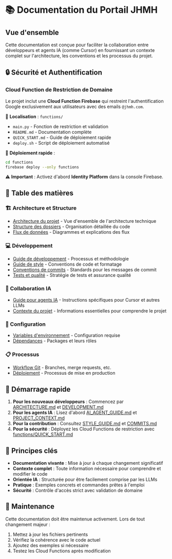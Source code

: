# 📚 Documentation du Portail JHMH

## Vue d'ensemble

Cette documentation est conçue pour faciliter la collaboration entre développeurs et agents IA (comme Cursor) en fournissant un contexte complet sur l'architecture, les conventions et les processus du projet.

## 🔒 Sécurité et Authentification

### Cloud Function de Restriction de Domaine

Le projet inclut une **Cloud Function Firebase** qui restreint l'authentification Google exclusivement aux utilisateurs avec des emails `@jhmh.com`.

📁 **Localisation** : `functions/`

- `main.py` - Fonction de restriction et validation
- `README.md` - Documentation complète
- `QUICK_START.md` - Guide de déploiement rapide
- `deploy.sh` - Script de déploiement automatisé

🚀 **Déploiement rapide** :

```bash
cd functions
firebase deploy --only functions
```

⚠️ **Important** : Activez d'abord **Identity Platform** dans la console Firebase.

## 📖 Table des matières

### 🏗️ Architecture et Structure

- [Architecture du projet](./docs/ARCHITECTURE.md) - Vue d'ensemble de l'architecture technique
- [Structure des dossiers](./docs/FOLDER_STRUCTURE.md) - Organisation détaillée du code
- [Flux de données](./docs/DATA_FLOW.md) - Diagrammes et explications des flux

### 💻 Développement

- [Guide de développement](./docs/DEVELOPMENT.md) - Processus et méthodologie
- [Guide de style](./docs/STYLE_GUIDE.md) - Conventions de code et formatage
- [Conventions de commits](./docs/COMMITS.md) - Standards pour les messages de commit
- [Tests et qualité](./docs/TESTING.md) - Stratégie de tests et assurance qualité

### 🤖 Collaboration IA

- [Guide pour agents IA](./docs/AI_AGENT_GUIDE.md) - Instructions spécifiques pour Cursor et autres LLMs
- [Contexte du projet](./docs/PROJECT_CONTEXT.md) - Informations essentielles pour comprendre le projet

### 🔧 Configuration

- [Variables d'environnement](./docs/ENVIRONMENT.md) - Configuration requise
- [Dépendances](./docs/DEPENDENCIES.md) - Packages et leurs rôles

### 📋 Processus

- [Workflow Git](./docs/GIT_WORKFLOW.md) - Branches, merge requests, etc.
- [Déploiement](./docs/DEPLOYMENT.md) - Processus de mise en production

## 🚀 Démarrage rapide

1. **Pour les nouveaux développeurs** : Commencez par [ARCHITECTURE.md](./docs/ARCHITECTURE.md) et [DEVELOPMENT.md](./docs/DEVELOPMENT.md)
2. **Pour les agents IA** : Lisez d'abord [AI_AGENT_GUIDE.md](./docs/AI_AGENT_GUIDE.md) et [PROJECT_CONTEXT.md](./docs/PROJECT_CONTEXT.md)
3. **Pour la contribution** : Consultez [STYLE_GUIDE.md](./docs/STYLE_GUIDE.md) et [COMMITS.md](./docs/COMMITS.md)
4. **Pour la sécurité** : Déployez les Cloud Functions de restriction avec [functions/QUICK_START.md](./functions/QUICK_START.md)

## 📌 Principes clés

- **Documentation vivante** : Mise à jour à chaque changement significatif
- **Contexte complet** : Toute information nécessaire pour comprendre et modifier le code
- **Orientée IA** : Structurée pour être facilement comprise par les LLMs
- **Pratique** : Exemples concrets et commandes prêtes à l'emploi
- **Sécurité** : Contrôle d'accès strict avec validation de domaine

## 🔄 Maintenance

Cette documentation doit être maintenue activement. Lors de tout changement majeur :

1. Mettez à jour les fichiers pertinents
2. Vérifiez la cohérence avec le code actuel
3. Ajoutez des exemples si nécessaire
4. Testez les Cloud Functions après modification
